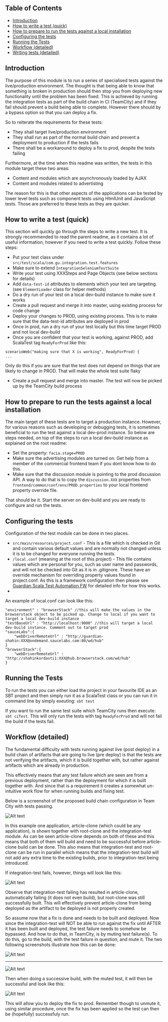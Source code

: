 ## Table of Contents

* [Introduction](#introduction)
* [How to write a test (quick)](#how-to-write-a-test-quick)
* [How to prepare to run the tests against a local installation](#how-to-prepare-to-run-the-tests-against-a-local-installation)
* [Configuring the tests](#configuring-the-tests)
* [Running the Tests](#running-the-tests)
* [Workflow (detailed)](#workflow-detailed)
* [Writing tests (detailed)](#writing-tests-detailed)

## Introduction

The purpose of this module is to run a series of specialised tests against the live/production environment. The thought is that being able to know that something is broken in production should then stop you from deploying new functionality until the problem has been fixed. This is achieved by running the integration tests as part of the build chain in CI (TeamCity) and if they fail should prevent a build being able to complete. However there should by a bypass option so that you can deploy a fix.

So to reiterate the requirements for these tests:
* They shall target live/production environment
* They shall run as part of the normal build chain and prevent a deployment to production if the tests fails
* There shall be a workaround to deploy a fix to prod, despite the tests failing

Furthermore, at the time when this readme was written, the tests in this module target these two areas:
* Content and modules which are asynchronously loaded by AJAX
* Content and modules related to advertisting

The reason for this is that other aspects of the applications can be tested by lower level tests such as component tests using HtmlUnit and JavaScript tests. Those are preferred to these tests as they are quicker.

## How to write a test (quick)

This section will quickly go through the steps to write a new test. It is strongly recommended to read the parent readme, as it contains a lot of useful information, however if you need to write a test quickly. Follow these steps:

* Put your test class under ```src/test/scala/com.gu.integration.test.features```
* Make sure to extend ```IntegrationSeleniumTestSuite```
* Write your test using XXXSteps and Page Objects (see below sections for details)
* Add ```data-test-id``` attributes to elements which your test are targeting. (see ```ElementLoader``` class for helper methods)
* Do a dry run of your test on a local dev-build instance to make sure it works
* Create a pull request and merge it into master, using existing process for code change
* Deploy your changes to PROD, using existing process. This is to make sure that the data-test-id attributes are deployed in prod
* Once in prod, run a dry run of your test locally but this time target PROD and not local dev-build
* Once you are confident that your test is working, against PROD, add ScalaTest tag ```ReadyForProd``` like this:
```
scenarioWeb("making sure that X is working", ReadyForProd) {
...
```
Only do this if you are sure that the test does not depend on things that are likely to change in PROD. That will make the whole test suite flaky
* Create a pull request and merge into master. The test will now be picked up by the TeamCity build process

## How to prepare to run the tests against a local installation

The main target of these tests are to target a production instance. However, for various reasons such as developing or debugging tests, it is sometimes beneficial to run the test against a local dev-prod instance. So below are steps needed, on top of the steps to run a local dev-build instance as explained on the root readme:

* Set the property: ```facia.stage=PROD```
* Make sure the advertising modules are turned on. Get help from a member of the commercial frontend team if you dont know how to do this.
* Make sure that the discussion module is pointing to the prod discussion API. A way to do that is to copy the ```discussion.XXX``` properties from ```frontend/common/conf/env/PROD.properties``` to your local frontend property override file.

That should be it. Start the server on dev-build and you are ready to configure and run the tests.

## Configuring the tests

Configuration of the test module can be done in two places.
* ```src/main/resources/project.conf``` - This is a file which is checked in Git and contain various default values and are normally not changed unless it is to be changed for everyone running the tests.
* ```/local.conf``` (meaning at the root of this project) - This file contains values which are personal for you, such as user name and passwords, and will not be checked into Git as it is in .gitignore. These have an override mechanism for overriding property values found in project.conf. As this is a framework configuration then please see [Guardian Scala Test Automation FW](https://github.com/guardian/scala-automation) for detailed info for how this works.
* 
An example of local.conf can look like this:
```
"environment" : "browserStack" //this will make the values in the browserstack object to be picked up. Change to local if you want to target a local dev-build instance
"testBaseUrl" : "http://localhost:9000" //this will target a local dev-build instance. Comment out to target prod
"sauceLabs":{
	"webDriverRemoteUrl" : "http://guardian-shahin:XXX@ondemand.saucelabs.com:80/wd/hub"
}
"browserStack":{
	"webDriverRemoteUrl" : "http://shahinkordasti1:XXX@hub.browserstack.com/wd/hub"
}
```

## Running the Tests

To run the tests you can either load the project in your favourite IDE as an SBT project and then simply run it as a ScalaTest class or you can run it in command line by simply exeuting: ```sbt test```

If you want to run the same test suite which TeamCity runs then execute: ```sbt ciTest```. This will only run the tests with tag ```ReadyForProd``` and will not fail the build if the tests fail.


## Workflow (detailed)

The fundamental difficulty with tests running against live (post deploy) in a build chain of artifacts that are going to live (pre deploy) is that the tests are not verifying the artifacts, which it is build together with, but rather against artifacts which are already in production.

This effectively means that any test failure which are seen are from a previous deployment, rather than the deployment for which it is built together with. And since that is a requirement it creates a somewhat un-intuitive work flow for when running builds and fixing test.

Below is a screenshot of the proposed build chain configuration in Team City with tests passing.

![Alt text](doc/build_chain_success.png?raw=true "Build chain with tests passing")

In this example one application, article-clone (which could be any application), is shown together with root-clone and the integration-test module. As can be seen article-clone depends on both of these and this means that both of them will build and need to be successful before article-clone build can be done. This also means that integration-test and root-clone can be run in parallel which means that the integration-test build will not add any extra time to the existing builds, prior to integration-test being introduced.

If integration-test fails, however, things will look like this:

![Alt text](doc/build_chain_fail.png?raw=true "Build chain with tests failing")

Observe that integration-test failing has resulted in article-clone, automatically failing (it does not even build), but root-clone was still successfully built. This will effectively prevent article-clone from being deployed as the artifact to be deployed is not properly created.

So assume now that a fix is done and needs to be built and deployed. Now since the integration-test will NOT be able to run against the fix until AFTER it has been built and deployed, the test failure needs to somehow be bypassed. And how to do that, in TeamCity, is by muting test failure(s).
To do this, go to the build, with the test failure in question, and mute it. The two following screenshots illustrate how this can be done:

![Alt text](doc/build_mute_test_1.png?raw=true "Build chain with tests failing")

--------------------------------------------------------------------------------------------

![Alt text](doc/build_mute_test_2.png?raw=true "Build chain with tests failing")

Then when doing a successive build, with the muted test, it will then be successful and look like this:

![Alt text](doc/build_chain_success_muted.png?raw=true "Build chain with tests muted")

This will allow you to deploy the fix to prod. Remember though to unmute it, using similar procedure, once the fix has been applied so the test  can then be (hopefully) successfuly run.
